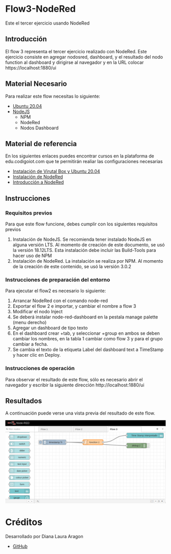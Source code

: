 # Flow3-NodeRed
Este el tercer ejercicio usando NodeRed

## Introducción

El flow 3 representa el tercer ejercicio realizado con NodeRed. Este ejercicio consiste en agregar nodosred, dashboard, y el resultado del nodo function al dashboard y dirigirse al navegador y en la URL colocar https://localhost:1880/ui 

## Material Necesario

Para realizar este flow necesitas lo siguiente:

- [Ubuntu 20.04](https://releases.ubuntu.com/20.04/)
- [NodeJS](https://nodejs.org/es/)
    - NPM
    - NodeRed
    - Nodos Dashboard

## Material de referencia

En los siguientes enlaces puedes encontrar cursos en la plataforma de edu.codigoiot.com que te permitirán realiar las configuraciones necesarias

- [Instalación de Virutal Box y Ubuntu 20.04](https://edu.codigoiot.com/course/view.php?id=812)
- [Instalación de NodeRed](https://edu.codigoiot.com/course/view.php?id=817)
- [Introducción a NodeRed](https://edu.codigoiot.com/course/view.php?id=278)

## Instrucciones

### Requisitos previos

Para que este flow funcione, debes cumplir con los siguientes requisitos previos

1. Instalación de NodeJS. Se recomienda tener instalado NodeJS en alguna versión LTS. Al momento de creación de este documento, se usó la versión 18.12LTS. Esta instalación debe incluir las Build-Tools para hacer uso de NPM
2. Instalación de NodeRed. La instalación se realiza por NPM. Al momento de la creación de este contenido, se usó la versión 3.0.2

### Instrucciones de preparación del entorno

Para ejecutar el flow2 es necesario lo siguiente:
1. Arrancar NodeRed con el comando node-red
2. Exportar el flow 2 e importar, y cambiar el nombre a flow 3
3. Modificar el nodo Inject
4. Se deberá instalar node-red-dashboard en la pestala manage palette (menu derecho) 
5. Agregar un dashboard de tipo texto
6. En el dashboard crear +tab, y seleccionar +group en ambos se deben cambiar los nombres, en la tabla 1 cambiar como flow 3 y para el grupo cambiar a fecha.
7. Se cambia el texto de la etiqueta Label del dashboard text a TimeStamp y hacer clic en Deploy. 

### Instrucciones de operación

Para observar el resultado de este flow, sólo es necesario abrir el navegador y escribir la siguiente dirección http://localhost:1880/ui 

## Resultados

A continuación puede verse una vista previa del resultado de este flow.

![](https://github.com/LauraGx/Flow3-NodeRed/blob/main/flow3.png)

# Créditos

Desarrollado por Diana Laura Aragon

- [GitHub](https://github.com/LauraGx)
